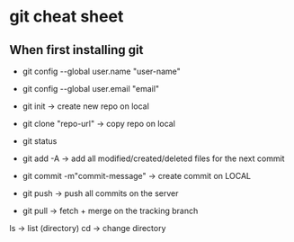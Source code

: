 # git cheat sheet

## When first installing git
 * git config --global user.name "user-name"
 * git config --global user.email "email"

 * git init -> create new repo on local
 * git clone "repo-url" -> copy repo on local
 * git status
 * git add -A -> add all modified/created/deleted files for the next commit
 * git commit -m"commit-message" -> create commit on LOCAL
 * git push -> push all commits on the server
 * git pull -> fetch + merge on the tracking branch

ls -> list (directory)
cd -> change directory